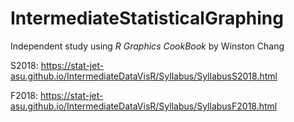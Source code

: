 # IntermediateStatisticalGraphing

Independent study using *R Graphics CookBook* by Winston Chang 

S2018: https://stat-jet-asu.github.io/IntermediateDataVisR/Syllabus/SyllabusS2018.html

F2018: https://stat-jet-asu.github.io/IntermediateDataVisR/Syllabus/SyllabusF2018.html
